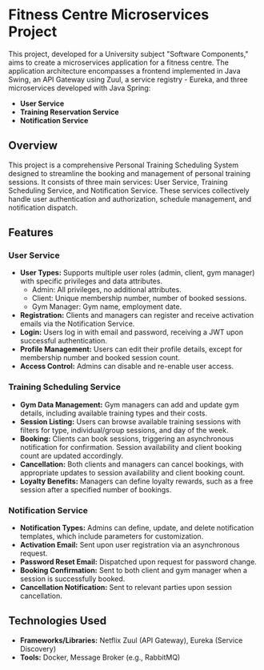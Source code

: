 # Fitness Centre Microservices Project

This project, developed for a University subject "Software Components," aims to create a microservices application for a fitness centre. The application architecture encompasses a frontend implemented in Java Swing, an API Gateway using Zuul, a service registry - Eureka, and three microservices developed with Java Spring:

- **User Service**
- **Training Reservation Service**
- **Notification Service**

## Overview

This project is a comprehensive Personal Training Scheduling System designed to streamline the booking and management of personal training sessions. It consists of three main services: User Service, Training Scheduling Service, and Notification Service. These services collectively handle user authentication and authorization, schedule management, and notification dispatch.

## Features

### User Service
- **User Types:** Supports multiple user roles (admin, client, gym manager) with specific privileges and data attributes.
  - Admin: All privileges, no additional attributes.
  - Client: Unique membership number, number of booked sessions.
  - Gym Manager: Gym name, employment date.
- **Registration:** Clients and managers can register and receive activation emails via the Notification Service.
- **Login:** Users log in with email and password, receiving a JWT upon successful authentication.
- **Profile Management:** Users can edit their profile details, except for membership number and booked session count.
- **Access Control:** Admins can disable and re-enable user access.

### Training Scheduling Service
- **Gym Data Management:** Gym managers can add and update gym details, including available training types and their costs.
- **Session Listing:** Users can browse available training sessions with filters for type, individual/group sessions, and day of the week.
- **Booking:** Clients can book sessions, triggering an asynchronous notification for confirmation. Session availability and client booking count are updated accordingly.
- **Cancellation:** Both clients and managers can cancel bookings, with appropriate updates to session availability and client booking count.
- **Loyalty Benefits:** Managers can define loyalty rewards, such as a free session after a specified number of bookings.

### Notification Service
- **Notification Types:** Admins can define, update, and delete notification templates, which include parameters for customization.
- **Activation Email:** Sent upon user registration via an asynchronous request.
- **Password Reset Email:** Dispatched upon request for password change.
- **Booking Confirmation:** Sent to both client and gym manager when a session is successfully booked.
- **Cancellation Notification:** Sent to relevant parties upon session cancellation.

## Technologies Used

- **Frameworks/Libraries:** Netflix Zuul (API Gateway), Eureka (Service Discovery)
- **Tools:** Docker, Message Broker (e.g., RabbitMQ)

